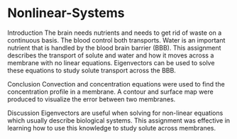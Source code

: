 # Nonlinear-Systems

Introduction
The brain needs nutrients and needs to get rid of waste on a continuous basis. The blood control
both transports. Water is an important nutrient that is handled by the blood brain barrier (BBB).
This assignment describes the transport of solute and water and how it moves across a membrane
with no linear equations. Eigenvectors can be used to solve these equations to study solute
transport across the BBB.

Conclusion
Convection and concentration equations were used to find the concentration profile in a
membrane. A contour and surface map were produced to visualize the error between two
membranes.

Discussion
Eigenvectors are useful when solving for non-linear equations which usually describe biological
systems. This assignment was effective in learning how to use this knowledge to study solute
across membranes.
